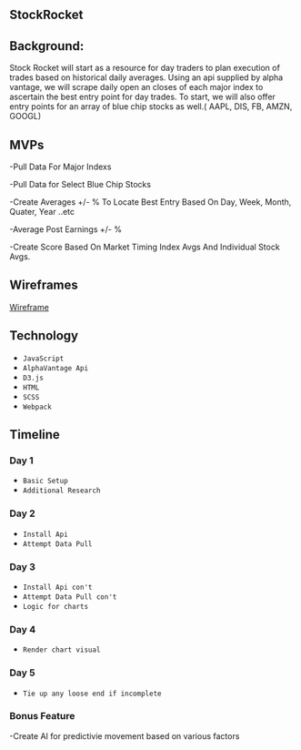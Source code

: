 ## StockRocket

## Background:

Stock Rocket will start as a resource for day traders to plan execution of trades based on historical daily averages.
Using an api supplied by alpha vantage, we will scrape daily open an closes of each major index to ascertain the best entry point for day trades. To start, we will also offer entry points for an array  of blue chip stocks as well.( AAPL, DIS, FB, AMZN, GOOGL)

## MVPs

-Pull Data For Major Indexs

-Pull Data for Select Blue Chip Stocks

-Create Averages +/- % To Locate Best Entry Based On Day, Week, Month, Quater, Year ..etc

-Average Post Earnings +/- %

-Create Score Based On Market Timing Index Avgs And Individual Stock Avgs.




## Wireframes

[Wireframe](https://wireframe.cc/pro/pp/3bc58995b353207)







## Technology

* `JavaScript`
* `AlphaVantage Api`
* `D3.js`
* `HTML`
* `SCSS`
* `Webpack` 


## Timeline


### Day 1

* `Basic Setup`
* `Additional Research`
 
### Day 2

* `Install Api`
* `Attempt Data Pull`

### Day 3

* `Install Api con't`
* `Attempt Data Pull con't`
* `Logic for charts`


### Day 4
* `Render chart visual`



### Day 5
* `Tie up any loose end if incomplete`


### Bonus Feature
-Create AI for predictivie movement based on various factors
